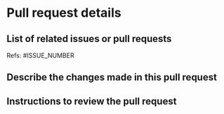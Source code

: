 # Pull request details

## List of related issues or pull requests

Refs: #ISSUE_NUMBER


## Describe the changes made in this pull request

<!-- include screenshots if that helps the review -->


## Instructions to review the pull request

<!--

```shell
cd $(mktemp -d --tmpdir cffinit-pr.XXXXXX)
git clone https://github.com/citation-file-format/cff-initializer-javascript .
git checkout <this branch>
npm clean-install
npm run dev
# go to localhost:8080, see if the app works correctly
npm run lint
npm run test:unit:ci
```

-->
